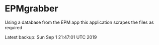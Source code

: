 # EPMgrabber
Using a database from the EPM app this application scrapes the files as required


Latest backup: Sun Sep 1 21:47:01 UTC 2019
